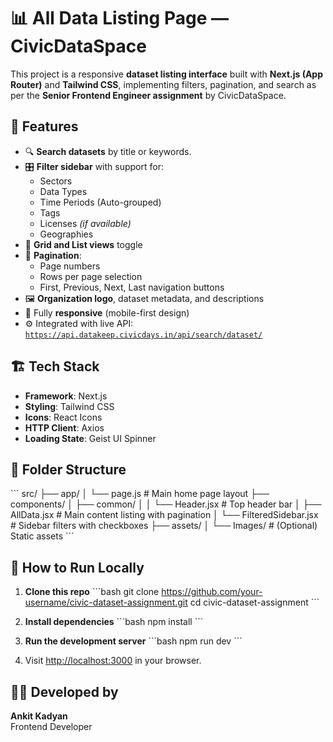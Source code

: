 
# 📊 All Data Listing Page — CivicDataSpace

This project is a responsive **dataset listing interface** built with **Next.js (App Router)** and **Tailwind CSS**, implementing filters, pagination, and search as per the **Senior Frontend Engineer assignment** by CivicDataSpace.

## 🚀 Features

- 🔍 **Search datasets** by title or keywords.
- 🎛 **Filter sidebar** with support for:
  - Sectors
  - Data Types
  - Time Periods (Auto-grouped)
  - Tags
  - Licenses *(if available)*
  - Geographies
- 📄 **Grid and List views** toggle
- 📄 **Pagination**:
  - Page numbers
  - Rows per page selection
  - First, Previous, Next, Last navigation buttons
- 🖼 **Organization logo**, dataset metadata, and descriptions
- 📱 Fully **responsive** (mobile-first design)
- ⚙️ Integrated with live API: [`https://api.datakeep.civicdays.in/api/search/dataset/`](https://api.datakeep.civicdays.in/api/search/dataset/)

## 🏗 Tech Stack

- **Framework**: Next.js
- **Styling**: Tailwind CSS
- **Icons**: React Icons
- **HTTP Client**: Axios
- **Loading State**: Geist UI Spinner

## 📁 Folder Structure

\`\`\`
src/
├── app/
│   └── page.js                  # Main home page layout
├── components/
│   ├── common/
│   │   └── Header.jsx           # Top header bar
│   ├── AllData.jsx              # Main content listing with pagination
│   └── FilteredSidebar.jsx      # Sidebar filters with checkboxes
├── assets/
│   └── Images/                  # (Optional) Static assets
\`\`\`

## 🔧 How to Run Locally

1. **Clone this repo**
   \`\`\`bash
   git clone https://github.com/your-username/civic-dataset-assignment.git
   cd civic-dataset-assignment
   \`\`\`

2. **Install dependencies**
   \`\`\`bash
   npm install
   \`\`\`

3. **Run the development server**
   \`\`\`bash
   npm run dev
   \`\`\`

4. Visit [http://localhost:3000](http://localhost:3000) in your browser.



## 🧑‍💻 Developed by

**Ankit Kadyan**  
Frontend Developer
